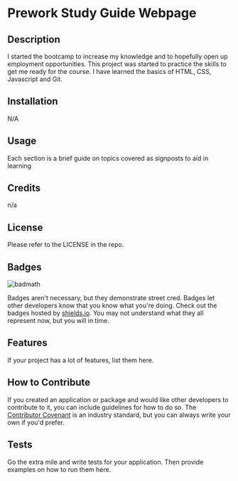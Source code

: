 # Prework Study Guide Webpage

## Description

I started the bootcamp to increase my knowledge and to hopefully open up employment opportunities.
This project was started to practice the skills to get me ready for the course.
I have learned the basics of HTML, CSS, Javascript and Git.



## Installation

N/A

## Usage

Each section is a brief guide on topics covered as signposts to aid in learning

## Credits

n/a

## License

Please refer to the LICENSE in the repo.

## Badges

![badmath](https://img.shields.io/github/languages/top/nielsenjared/badmath)

Badges aren't necessary, but they demonstrate street cred. Badges let other developers know that you know what you're doing. Check out the badges hosted by [shields.io](https://shields.io/). You may not understand what they all represent now, but you will in time.

## Features

If your project has a lot of features, list them here.

## How to Contribute

If you created an application or package and would like other developers to contribute to it, you can include guidelines for how to do so. The [Contributor Covenant](https://www.contributor-covenant.org/) is an industry standard, but you can always write your own if you'd prefer.

## Tests

Go the extra mile and write tests for your application. Then provide examples on how to run them here.
